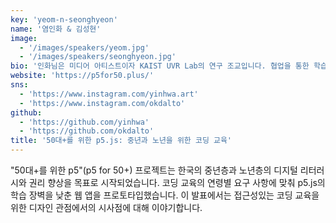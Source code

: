 ```yaml
---
key: 'yeom-n-seonghyeon'
name: '염인화 & 김성현'
image:
  - '/images/speakers/yeom.jpg'
  - '/images/speakers/seonghyeon.jpg'
bio: '인화님은 미디어 아티스트이자 KAIST UVR Lab의 연구 조교입니다. 협업을 통한 학습이나 크리이에이션을위한 AR / VR 시스템을 설계, 개발 및 평가합니다. 특히 3D 인터페이스가 덜 친숙하고 더 접근하기 어려운 사람들을 염두에 둡니다. 김성현님은 그래픽 프로그래밍 기술을 연구하는 연구원이자 미디어 아티스트입니다. 현재, 성현님은 카이스트의 Visual Media Lab 에서 석사과정을 밟고 있습니다, 그의 연구 관심사는 가상인물의 얼굴 애니메이션을 합성하는 것이며, 대학생시절, 100명이 넘는 디자이너들을 위한  “Chocoding”이라는 이름의 프로그래밍 클럽을 설립했습니다.'
website: 'https://p5for50.plus/'
sns:
  - 'https://www.instagram.com/yinhwa.art'
  - 'https://www.instagram.com/okdalto'
github:
  - 'https://github.com/yinhwa'
  - 'https://github.com/okdalto'
title: '50대+를 위한 p5.js: 중년과 노년을 위한 코딩 교육'
---
```


"50대+를 위한 p5"(p5 for 50+) 프로젝트는 한국의 중년층과 노년층의 디지털 리터러시와 권리 향상을 목표로 시작되었습니다. 코딩 교육의 연령별 요구 사항에 맞춰 p5.js의 학습 장벽을 낮춘 웹 앱을 프로토타입했습니다. 이 발표에서는 접근성있는 코딩 교육을 위한 디자인 관점에서의 시사점에 대해 이야기합니다.
